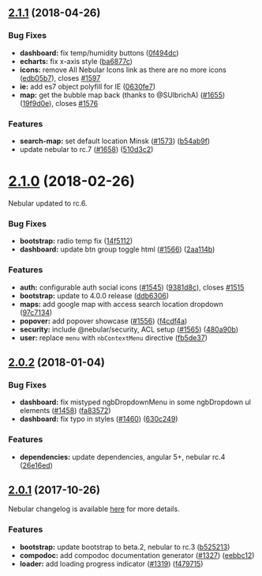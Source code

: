 <a name="2.1.1"></a>
## [2.1.1](https://github.com/akveo/ngx-admin/compare/v2.1.0...v2.1.1) (2018-04-26)


### Bug Fixes

* **dashboard:** fix temp/humidity buttons ([0f494dc](https://github.com/akveo/ngx-admin/commit/0f494dc))
* **echarts:** fix x-axis style ([ba6877c](https://github.com/akveo/ngx-admin/commit/ba6877c))
* **icons:** remove All Nebular Icons link as there are no more icons ([edb05b7](https://github.com/akveo/ngx-admin/commit/edb05b7)), closes [#1597](https://github.com/akveo/ngx-admin/issues/1597)
* **ie:** add es7 object polyfill for IE ([0630fe7](https://github.com/akveo/ngx-admin/commit/0630fe7))
* **map:** get the bubble map back (thanks to @SUlbrichA) ([#1655](https://github.com/akveo/ngx-admin/issues/1655)) ([19f9d0e](https://github.com/akveo/ngx-admin/commit/19f9d0e)), closes [#1576](https://github.com/akveo/ngx-admin/issues/1576)


### Features

* **search-map:** set default location Minsk ([#1573](https://github.com/akveo/ngx-admin/issues/1573)) ([b54ab9f](https://github.com/akveo/ngx-admin/commit/b54ab9f))
* update nebular to rc.7 ([#1658](https://github.com/akveo/ngx-admin/issues/1658)) ([510d3c2](https://github.com/akveo/ngx-admin/commit/510d3c2))



<a name="2.1.0"></a>
# [2.1.0](https://github.com/akveo/ngx-admin/compare/v2.0.2...v2.1.0) (2018-02-26)

Nebular updated to rc.6.

### Bug Fixes

* **bootstrap:** radio temp fix ([14f5112](https://github.com/akveo/ngx-admin/commit/14f5112))
* **dashboard:** update btn group toggle html ([#1566](https://github.com/akveo/ngx-admin/issues/1566)) ([2aa114b](https://github.com/akveo/ngx-admin/commit/2aa114b))


### Features

* **auth:** configurable auth social icons ([#1545](https://github.com/akveo/ngx-admin/issues/1545)) ([9381d8c](https://github.com/akveo/ngx-admin/commit/9381d8c)), closes [#1515](https://github.com/akveo/ngx-admin/issues/1515)
* **bootstrap:** update to 4.0.0 release  ([ddb6306](https://github.com/akveo/ngx-admin/commit/ddb6306))
* **maps:** add google map with access search location dropdown ([97c7134](https://github.com/akveo/ngx-admin/commit/97c7134))
* **popover:** add popover showcase ([#1556](https://github.com/akveo/ngx-admin/issues/1556)) ([f4cdf4a](https://github.com/akveo/ngx-admin/commit/f4cdf4a))
* **security:** include @nebular/security, ACL setup ([#1565](https://github.com/akveo/ngx-admin/issues/1565)) ([480a90b](https://github.com/akveo/ngx-admin/commit/480a90b))
* **user:** replace `menu` with `nbContextMenu` directive ([fb5de37](https://github.com/akveo/ngx-admin/commit/fb5de37))



<a name="2.0.2"></a>
## [2.0.2](https://github.com/akveo/ngx-admin/compare/v2.0.1...v2.0.2) (2018-01-04)


### Bug Fixes

* **dashboard:** fix mistyped ngbDropdownMenu in some ngbDropdown ul elements ([#1458](https://github.com/akveo/ngx-admin/issues/1458)) ([fa83572](https://github.com/akveo/ngx-admin/commit/fa83572))
* **dashboard:** fix typo in styles ([#1460](https://github.com/akveo/ngx-admin/issues/1460)) ([630c249](https://github.com/akveo/ngx-admin/commit/630c249))


### Features

* **dependencies:** update dependencies, angular 5+, nebular rc.4 ([26e16ed](https://github.com/akveo/ngx-admin/commit/26e16ed))



<a name="2.0.1"></a>
## [2.0.1](https://github.com/akveo/ngx-admin/compare/v2.0.0...v2.0.1) (2017-10-26)


Nebular changelog is available [here](https://github.com/akveo/nebular/blob/master/CHANGELOG.md#200-rc3-2017-10-26) for more details. 

### Features

* **bootstrap:** update bootstrap to beta.2, nebular to rc.3 ([b525213](https://github.com/akveo/ngx-admin/commit/b525213))
* **compodoc:** add compodoc documentation generator ([#1327](https://github.com/akveo/ngx-admin/issues/1327)) ([eebbc12](https://github.com/akveo/ngx-admin/commit/eebbc12))
* **loader:** add loading progress indicator ([#1319](https://github.com/akveo/ngx-admin/issues/1319)) ([f479715](https://github.com/akveo/ngx-admin/commit/f479715))




